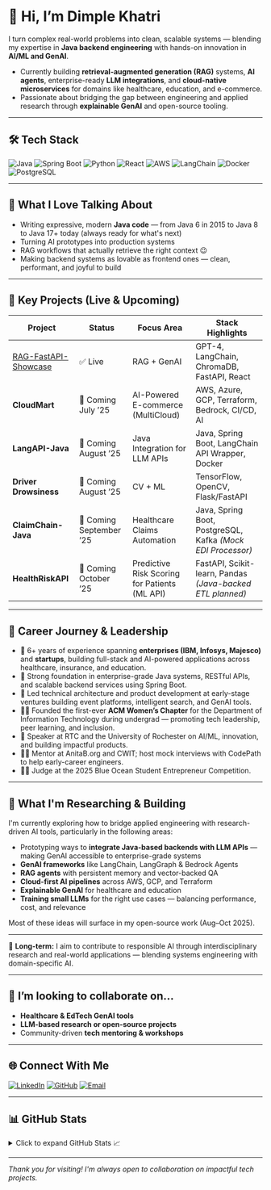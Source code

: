 # 👋 Hi, I’m Dimple Khatri

I turn complex real-world problems into clean, scalable systems — blending my expertise in **Java backend engineering** with hands-on innovation in **AI/ML and GenAI**.

- Currently building **retrieval-augmented generation (RAG)** systems, **AI agents**, enterprise-ready **LLM integrations**, and **cloud-native microservices** for domains like healthcare, education, and e-commerce.
- Passionate about bridging the gap between engineering and applied research through **explainable GenAI** and open-source tooling.

---

## 🛠️ Tech Stack
![Java](https://img.shields.io/badge/Java-17-blue?logo=java)
![Spring Boot](https://img.shields.io/badge/SpringBoot-green?logo=springboot)
![Python](https://img.shields.io/badge/Python-3.10-yellow?logo=python)
![React](https://img.shields.io/badge/React-18-blue?logo=react)
![AWS](https://img.shields.io/badge/AWS-Cloud-orange?logo=amazon-aws)
![LangChain](https://img.shields.io/badge/LangChain-GenAI-red?logo=openai)
![Docker](https://img.shields.io/badge/Docker-Container-blue?logo=docker)
![PostgreSQL](https://img.shields.io/badge/PostgreSQL-Database-blue?logo=postgresql)

---

## 💬 What I Love Talking About
- Writing expressive, modern **Java code** — from Java 6 in 2015 to Java 8 to Java 17+ today (always ready for what's next)
- Turning AI prototypes into production systems  
- RAG workflows that actually retrieve the right context 😉  
- Making backend systems as lovable as frontend ones — clean, performant, and joyful to build

---

## 🚀 Key Projects (Live & Upcoming)

| Project                                                                 | Status                | Focus Area                            | Stack Highlights                                                             |
|-------------------------------------------------------------------------|------------------------|----------------------------------------|------------------------------------------------------------------------------|
| [RAG-FastAPI-Showcase](https://github.com/dimplek0424/RAG-FastAPI-Showcase) | ✅ Live               | RAG + GenAI                            | GPT-4, LangChain, ChromaDB, FastAPI, React                                          |
| **CloudMart**                                                           | 🚧 Coming July ’25    | AI-Powered E-commerce (MultiCloud)     | AWS, Azure, GCP, Terraform, Bedrock, CI/CD, AI                                   |
| **LangAPI-Java**                                                        | 🚧 Coming August ’25  | Java Integration for LLM APIs          | Java, Spring Boot, LangChain API Wrapper, Docker                             |
| **Driver Drowsiness**                                                  | 🚧 Coming August ’25  | CV + ML                      | TensorFlow, OpenCV, Flask/FastAPI                                            |
| **ClaimChain-Java**                                                    | 🚧 Coming September ’25 | Healthcare Claims Automation         | Java, Spring Boot, PostgreSQL, Kafka *(Mock EDI Processor)*                 |
| **HealthRiskAPI**                                                      | 🚧 Coming October ’25 | Predictive Risk Scoring for Patients (ML API)          | FastAPI, Scikit-learn, Pandas *(Java-backed ETL planned)*                    |

---

## 🧩 Career Journey & Leadership

- 💼 6+ years of experience spanning **enterprises (IBM, Infosys, Majesco)** and **startups**, building full-stack and AI-powered applications across healthcare, insurance, and education.
- 🔧 Strong foundation in enterprise-grade Java systems, RESTful APIs, and scalable backend services using Spring Boot.
- 🚀 Led technical architecture and product development at early-stage ventures building event platforms, intelligent search, and GenAI tools.
- 👩‍💻 Founded the first-ever **ACM Women’s Chapter** for the Department of Information Technology during undergrad — promoting tech leadership, peer learning, and inclusion.
- 🎤 Speaker at RTC and the University of Rochester on AI/ML, innovation, and building impactful products.
- 🧑‍🏫 Mentor at AnitaB.org and CWIT; host mock interviews with CodePath to help early-career engineers.
- 🧑‍⚖️ Judge at the 2025 Blue Ocean Student Entrepreneur Competition.

---

## 🧪 What I'm Researching & Building

I'm currently exploring how to bridge applied engineering with research-driven AI tools, particularly in the following areas:

- Prototyping ways to **integrate Java-based backends with LLM APIs** — making GenAI accessible to enterprise-grade systems
- **GenAI frameworks** like LangChain, LangGraph & Bedrock Agents  
- **RAG agents** with persistent memory and vector-backed QA  
- **Cloud-first AI pipelines** across AWS, GCP, and Terraform
- **Explainable GenAI** for healthcare and education
- **Training small LLMs** for the right use cases — balancing performance, cost, and relevance
  
Most of these ideas will surface in my open-source work (Aug–Oct 2025).

---

🧭 **Long-term:** I aim to contribute to responsible AI through interdisciplinary research and real-world applications — blending systems engineering with domain-specific AI.

---

## 👯 I’m looking to collaborate on...
- **Healthcare & EdTech GenAI tools**  
- **LLM-based research or open-source projects**  
- Community-driven **tech mentoring & workshops**

---

## 🌐 Connect With Me

[![LinkedIn](https://img.shields.io/badge/LinkedIn-Connect-blue?logo=linkedin)](https://linkedin.com/in/dpk-dimplekhatri)
[![GitHub](https://img.shields.io/badge/GitHub-dimplek0424-black?logo=github)](https://github.com/dimplek0424)
[![Email](https://img.shields.io/badge/Gmail-dimplek0424@gmail.com-red?logo=gmail)](mailto:dimplek0424@gmail.com)

---

## 📊 GitHub Stats

<details>
  <summary>Click to expand GitHub Stats 📈</summary>

  <br>

  ![Dimple's GitHub Stats](https://github-readme-stats.vercel.app/api?username=dimplek0424&show_icons=true&theme=default)  
  ![Top Languages](https://github-readme-stats.vercel.app/api/top-langs/?username=dimplek0424&layout=compact)

</details>

---

_Thank you for visiting! I'm always open to collaboration on impactful tech projects._

